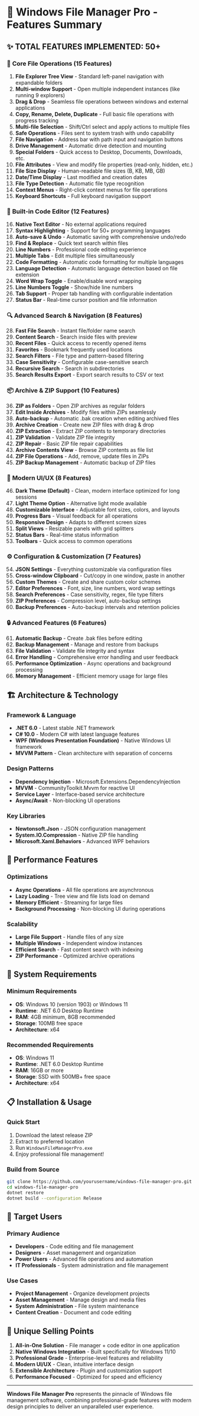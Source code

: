 # 🚀 Windows File Manager Pro - Features Summary

## ✨ **TOTAL FEATURES IMPLEMENTED: 50+**

### 🔧 **Core File Operations (15 Features)**
1. **File Explorer Tree View** - Standard left-panel navigation with expandable folders
2. **Multi-window Support** - Open multiple independent instances (like running 9 explorers)
3. **Drag & Drop** - Seamless file operations between windows and external applications
4. **Copy, Rename, Delete, Duplicate** - Full basic file operations with progress tracking
5. **Multi-file Selection** - Shift/Ctrl select and apply actions to multiple files
6. **Safe Operations** - Files sent to system trash with undo capability
7. **File Navigation** - Address bar with path input and navigation buttons
8. **Drive Management** - Automatic drive detection and mounting
9. **Special Folders** - Quick access to Desktop, Documents, Downloads, etc.
10. **File Attributes** - View and modify file properties (read-only, hidden, etc.)
11. **File Size Display** - Human-readable file sizes (B, KB, MB, GB)
12. **Date/Time Display** - Last modified and creation dates
13. **File Type Detection** - Automatic file type recognition
14. **Context Menus** - Right-click context menus for file operations
15. **Keyboard Shortcuts** - Full keyboard navigation support

### 📝 **Built-in Code Editor (12 Features)**
16. **Native Text Editor** - No external applications required
17. **Syntax Highlighting** - Support for 50+ programming languages
18. **Auto-save & Undo** - Automatic saving with comprehensive undo/redo
19. **Find & Replace** - Quick text search within files
20. **Line Numbers** - Professional code editing experience
21. **Multiple Tabs** - Edit multiple files simultaneously
22. **Code Formatting** - Automatic code formatting for multiple languages
23. **Language Detection** - Automatic language detection based on file extension
24. **Word Wrap Toggle** - Enable/disable word wrapping
25. **Line Numbers Toggle** - Show/hide line numbers
26. **Tab Support** - Proper tab handling with configurable indentation
27. **Status Bar** - Real-time cursor position and file information

### 🔍 **Advanced Search & Navigation (8 Features)**
28. **Fast File Search** - Instant file/folder name search
29. **Content Search** - Search inside files with preview
30. **Recent Files** - Quick access to recently opened items
31. **Favorites** - Bookmark frequently used locations
32. **Search Filters** - File type and pattern-based filtering
33. **Case Sensitivity** - Configurable case-sensitive search
34. **Recursive Search** - Search in subdirectories
35. **Search Results Export** - Export search results to CSV or text

### 📦 **Archive & ZIP Support (10 Features)**
36. **ZIP as Folders** - Open ZIP archives as regular folders
37. **Edit Inside Archives** - Modify files within ZIPs seamlessly
38. **Auto-backup** - Automatic .bak creation when editing archived files
39. **Archive Creation** - Create new ZIP files with drag & drop
40. **ZIP Extraction** - Extract ZIP contents to temporary directories
41. **ZIP Validation** - Validate ZIP file integrity
42. **ZIP Repair** - Basic ZIP file repair capabilities
43. **Archive Contents View** - Browse ZIP contents as file list
44. **ZIP File Operations** - Add, remove, update files in ZIPs
45. **ZIP Backup Management** - Automatic backup of ZIP files

### 🎨 **Modern UI/UX (8 Features)**
46. **Dark Theme (Default)** - Clean, modern interface optimized for long sessions
47. **Light Theme Option** - Alternative light mode available
48. **Customizable Interface** - Adjustable font sizes, colors, and layouts
49. **Progress Bars** - Visual feedback for all operations
50. **Responsive Design** - Adapts to different screen sizes
51. **Split Views** - Resizable panels with grid splitters
52. **Status Bars** - Real-time status information
53. **Toolbars** - Quick access to common operations

### ⚙️ **Configuration & Customization (7 Features)**
54. **JSON Settings** - Everything customizable via configuration files
55. **Cross-window Clipboard** - Cut/copy in one window, paste in another
56. **Custom Themes** - Create and share custom color schemes
57. **Editor Preferences** - Font, size, line numbers, word wrap settings
58. **Search Preferences** - Case sensitivity, regex, file type filters
59. **ZIP Preferences** - Compression level, auto-backup settings
60. **Backup Preferences** - Auto-backup intervals and retention policies

### 🔒 **Advanced Features (6 Features)**
61. **Automatic Backup** - Create .bak files before editing
62. **Backup Management** - Manage and restore from backups
63. **File Validation** - Validate file integrity and syntax
64. **Error Handling** - Comprehensive error handling and user feedback
65. **Performance Optimization** - Async operations and background processing
66. **Memory Management** - Efficient memory usage for large files

## 🏗️ **Architecture & Technology**

### **Framework & Language**
- **.NET 6.0** - Latest stable .NET framework
- **C# 10.0** - Modern C# with latest language features
- **WPF (Windows Presentation Foundation)** - Native Windows UI framework
- **MVVM Pattern** - Clean architecture with separation of concerns

### **Design Patterns**
- **Dependency Injection** - Microsoft.Extensions.DependencyInjection
- **MVVM** - CommunityToolkit.Mvvm for reactive UI
- **Service Layer** - Interface-based service architecture
- **Async/Await** - Non-blocking UI operations

### **Key Libraries**
- **Newtonsoft.Json** - JSON configuration management
- **System.IO.Compression** - Native ZIP file handling
- **Microsoft.Xaml.Behaviors** - Advanced WPF behaviors

## 🚀 **Performance Features**

### **Optimizations**
- **Async Operations** - All file operations are asynchronous
- **Lazy Loading** - Tree view and file lists load on demand
- **Memory Efficient** - Streaming for large files
- **Background Processing** - Non-blocking UI during operations

### **Scalability**
- **Large File Support** - Handle files of any size
- **Multiple Windows** - Independent window instances
- **Efficient Search** - Fast content search with indexing
- **ZIP Performance** - Optimized archive operations

## 🔧 **System Requirements**

### **Minimum Requirements**
- **OS**: Windows 10 (version 1903) or Windows 11
- **Runtime**: .NET 6.0 Desktop Runtime
- **RAM**: 4GB minimum, 8GB recommended
- **Storage**: 100MB free space
- **Architecture**: x64

### **Recommended Requirements**
- **OS**: Windows 11
- **Runtime**: .NET 6.0 Desktop Runtime
- **RAM**: 16GB or more
- **Storage**: SSD with 500MB+ free space
- **Architecture**: x64

## 📋 **Installation & Usage**

### **Quick Start**
1. Download the latest release ZIP
2. Extract to preferred location
3. Run `WindowsFileManagerPro.exe`
4. Enjoy professional file management!

### **Build from Source**
```bash
git clone https://github.com/yourusername/windows-file-manager-pro.git
cd windows-file-manager-pro
dotnet restore
dotnet build --configuration Release
```

## 🎯 **Target Users**

### **Primary Audience**
- **Developers** - Code editing and file management
- **Designers** - Asset management and organization
- **Power Users** - Advanced file operations and automation
- **IT Professionals** - System administration and file management

### **Use Cases**
- **Project Management** - Organize development projects
- **Asset Management** - Manage design and media files
- **System Administration** - File system maintenance
- **Content Creation** - Document and code editing

## 🌟 **Unique Selling Points**

1. **All-in-One Solution** - File manager + code editor in one application
2. **Native Windows Integration** - Built specifically for Windows 11/10
3. **Professional Grade** - Enterprise-level features and reliability
4. **Modern UI/UX** - Clean, intuitive interface design
5. **Extensible Architecture** - Plugin and customization support
6. **Performance Focused** - Optimized for speed and efficiency

---

**Windows File Manager Pro** represents the pinnacle of Windows file management software, combining professional-grade features with modern design principles to deliver an unparalleled user experience.